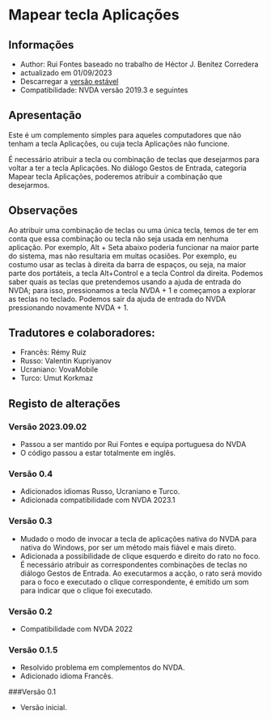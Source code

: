 # Mapear tecla Aplicações


## Informações
* Author: Rui Fontes baseado no trabalho de Héctor J. Benítez Corredera
* actualizado em 01/09/2023
* Descarregar a [versão estável][1]
* Compatibilidade: NVDA versão 2019.3 e seguintes


## Apresentação
Este é um complemento simples para aqueles computadores que não tenham a tecla Aplicações, ou cuja tecla Aplicações não funcione.

É necessário atribuir a tecla ou combinação de teclas que desejarmos para voltar a ter a tecla Aplicações.
No diálogo Gestos de Entrada, categoria Mapear tecla Aplicações, poderemos atribuir a combinação que desejarmos.


## Observações
Ao atribuir uma combinação de teclas ou uma única tecla, temos de ter em conta que essa combinação ou tecla não seja usada em nenhuma aplicação.
Por exemplo, Alt + Seta abaixo poderia funcionar na maior parte do sistema, mas não resultaria em muitas ocasiões.
Por exemplo, eu costumo usar as teclas  à direita da barra de espaços, ou seja, na maior parte dos portáteis, a tecla Alt+Control e a tecla Control da direita.
Podemos saber quais as teclas que pretendemos usando a ajuda de entrada do NVDA; para isso, pressionamos a tecla NVDA + 1 e começamos a explorar as teclas no teclado. Podemos sair da ajuda de entrada do NVDA pressionando novamente NVDA + 1.


## Tradutores e colaboradores:
* Francês: Rémy Ruiz
* Russo: Valentin Kupriyanov
* Ucraniano: VovaMobile
* Turco: Umut Korkmaz


## Registo de alterações


### Versão 2023.09.02
* Passou a ser mantido por Rui Fontes e equipa portuguesa do NVDA
* O código passou a estar totalmente em inglês.


### Versão 0.4
* Adicionados idiomas Russo, Ucraniano e Turco.
* Adicionada compatibilidade com NVDA 2023.1


### Versão 0.3
* Mudado o modo de invocar a tecla de aplicações nativa do NVDA para nativa do Windows, por ser um método mais fiável e mais direto.
* Adicionada a possibilidade de clique esquerdo e direito do rato no foco.
  É necessário atribuir as correspondentes combinações de teclas no diálogo Gestos de Entrada.
  Ao executarmos a acção, o rato será movido para o foco e executado o clique correspondente, é emitido um som para indicar que o clique foi executado.


### Versão 0.2
* Compatibilidade com NVDA 2022


### Versão 0.1.5
* Resolvido problema em complementos do NVDA.
* Adicionado idioma Francês.


###Versão 0.1
* Versão inicial.


[1]: https://github.com/ruifontes/RemapKeyAplication-para-NVDA/releases/download/2023.09.26/remapApplicationsKey-2023.09.26.nvda-addon

